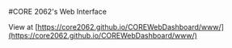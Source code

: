 #CORE 2062's Web Interface

View at [https://core2062.github.io/COREWebDashboard/www/](https://core2062.github.io/COREWebDashboard/www/)
